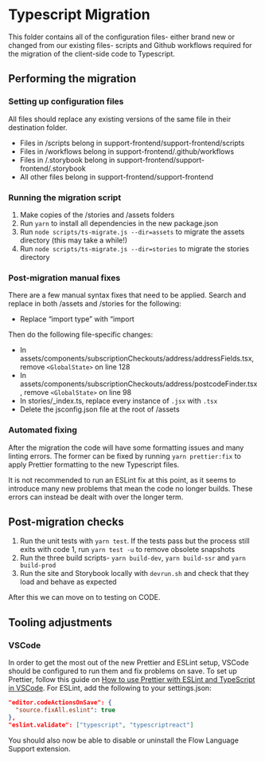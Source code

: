# Typescript Migration

This folder contains all of the configuration files- either brand new or changed from our existing files- scripts and Github workflows required for the migration of the client-side code to Typescript.

## Performing the migration

### Setting up configuration files

All files should replace any existing versions of the same file in their destination folder.

- Files in /scripts belong in support-frontend/support-frontend/scripts
- Files in /workflows belong in support-frontend/.github/workflows
- Files in /.storybook belong in support-frontend/support-frontend/.storybook
- All other files belong in support-frontend/support-frontend

### Running the migration script

1. Make copies of the /stories and /assets folders
2. Run `yarn` to install all dependencies in the new package.json
3. Run `node scripts/ts-migrate.js --dir=assets` to migrate the assets directory (this may take a while!)
4. Run `node scripts/ts-migrate.js --dir=stories` to migrate the stories directory

### Post-migration manual fixes

There are a few manual syntax fixes that need to be applied. Search and replace in both /assets and /stories for the following:

- Replace “import type” with “import

Then do the following file-specific changes:

- In assets/components/subscriptionCheckouts/address/addressFields.tsx, remove `<GlobalState>` on line 128
- In assets/components/subscriptionCheckouts/address/postcodeFinder.tsx, remove `<GlobalState>` on line 98
- In stories/_index.ts, replace every instance of `.jsx` with `.tsx`
- Delete the jsconfig.json file at the root of /assets

### Automated fixing

After the migration the code will have some formatting issues and many linting errors. The former can be fixed by running `yarn prettier:fix` to apply Prettier formatting to the new Typescript files.

It is not recommended to run an ESLint fix at this point, as it seems to introduce many new problems that mean the code no longer builds. These errors can instead be dealt with over the longer term.

<!-- TODO:### Documenting type errors -->

## Post-migration checks

1. Run the unit tests with `yarn test`. If the tests pass but the process still exits with code 1, run `yarn test -u` to remove obsolete snapshots
2. Run the three build scripts- `yarn build-dev`, `yarn build-ssr` and `yarn build-prod`
3. Run the site and Storybook locally with `devrun.sh` and check that they load and behave as expected

After this we can move on to testing on CODE.

## Tooling adjustments

### VSCode

In order to get the most out of the new Prettier and ESLint setup, VSCode should be configured to run them and fix problems on save. To set up Prettier, follow this guide on [How to use Prettier with ESLint and TypeScript in VSCode](https://khalilstemmler.com/blogs/tooling/prettier/#Formatting-using-VSCode-on-save-recommended). For ESLint, add the following to your settings.json:

```json
"editor.codeActionsOnSave": {
  "source.fixAll.eslint": true
},
"eslint.validate": ["typescript", "typescriptreact"]
```

You should also now be able to disable or uninstall the Flow Language Support extension.
